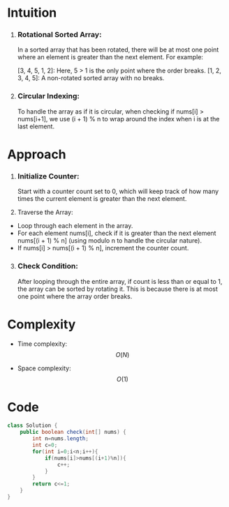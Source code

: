 # Intuition
1) ### Rotational Sorted Array:
     In a sorted array that has been rotated, there will be at most one point where an element is greater than the next element. For example:

    [3, 4, 5, 1, 2]: Here, 5 > 1 is the only point where the order breaks.
    [1, 2, 3, 4, 5]: A non-rotated sorted array with no breaks.
2) ### Circular Indexing: 
    To handle the array as if it is circular, when checking if nums[i] > nums[i+1], we use (i + 1) % n to wrap around the index when i is at the last element.
# Approach
1) ### Initialize Counter: 
    Start with a counter count set to 0, which will keep track of how many times the current element is greater than the next element.

2) Traverse the Array:

- Loop through each element in the array.
- For each element nums[i],
 check if it is greater than the next element nums[(i + 1) % n] (using modulo n to handle the circular nature).
- If nums[i] > nums[(i + 1) % n], increment the counter count.
3) ### Check Condition: 
    After looping through the entire array, if count is less than or equal to 1, the array can be sorted by rotating it. This is because there is at most one point where the array order breaks.
# Complexity
- Time complexity:
 $$O(N)$$

- Space complexity:
 $$O(1)$$

# Code
```java []
class Solution {
    public boolean check(int[] nums) {
        int n=nums.length;
        int c=0;
        for(int i=0;i<n;i++){
            if(nums[i]>nums[(i+1)%n]){
                c++;
            }
        }
        return c<=1;
    }
}
```